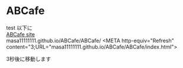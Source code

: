 # ABCafe
test 以下に<br>
<a href="ABCafe">ABCafe site</a>
<br>masa11111111.github.io/ABCafe/ABCafe/
<META http-equiv="Refresh" content="3;URL="masa11111111.github.io/ABCafe/ABCafe/index.html">
  <p>3秒後に移動します</p>
